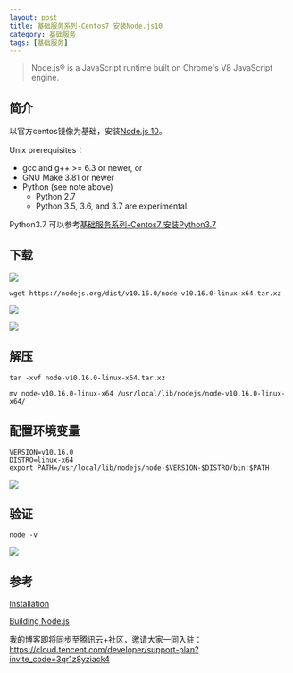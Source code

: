 ```yaml
---
layout: post
title: 基础服务系列-Centos7 安装Node.js10
category: 基础服务 
tags: [基础服务]
---
```


>Node.js® is a JavaScript runtime built on Chrome's V8 JavaScript engine.


## 简介

以官方centos镜像为基础，安装[Node.js 10](https://nodejs.org/en/download/)。

Unix prerequisites：
- gcc and g++ >= 6.3 or newer, or
- GNU Make 3.81 or newer
- Python (see note above)
	- Python 2.7
	- Python 3.5, 3.6, and 3.7 are experimental.
	
Python3.7 可以参考[基础服务系列-Centos7 安装Python3.7](https://my.oschina.net/wuxinshui/blog/3076911)

## 下载

![](https://oscimg.oschina.net/oscnet/87cfba47c19d3b1c23e0620e08da5fad4b3.jpg)

`wget https://nodejs.org/dist/v10.16.0/node-v10.16.0-linux-x64.tar.xz`

![](https://oscimg.oschina.net/oscnet/63aa444d0f28790a57333da935312b6ff98.jpg)

![](https://oscimg.oschina.net/oscnet/a8ab64cb01e1aee00595ed2ff6886da6b7f.jpg)

## 解压

`tar -xvf node-v10.16.0-linux-x64.tar.xz`

`mv node-v10.16.0-linux-x64 /usr/local/lib/nodejs/node-v10.16.0-linux-x64/`

## 配置环境变量

```
VERSION=v10.16.0
DISTRO=linux-x64
export PATH=/usr/local/lib/nodejs/node-$VERSION-$DISTRO/bin:$PATH
```

![](https://oscimg.oschina.net/oscnet/51cd3f8da0d5c3d6f0979bdcdcadf772596.jpg)

## 验证

`node -v`

![](https://oscimg.oschina.net/oscnet/d7bc0630ed75e7bf79c9532d1807d783191.jpg)

## 参考

[Installation](https://github.com/nodejs/help/wiki/Installation)

[Building Node.js
](https://github.com/nodejs/node/blob/master/BUILDING.md#building-nodejs-on-supported-platforms)

我的博客即将同步至腾讯云+社区，邀请大家一同入驻：https://cloud.tencent.com/developer/support-plan?invite_code=3qr1z8yziack4